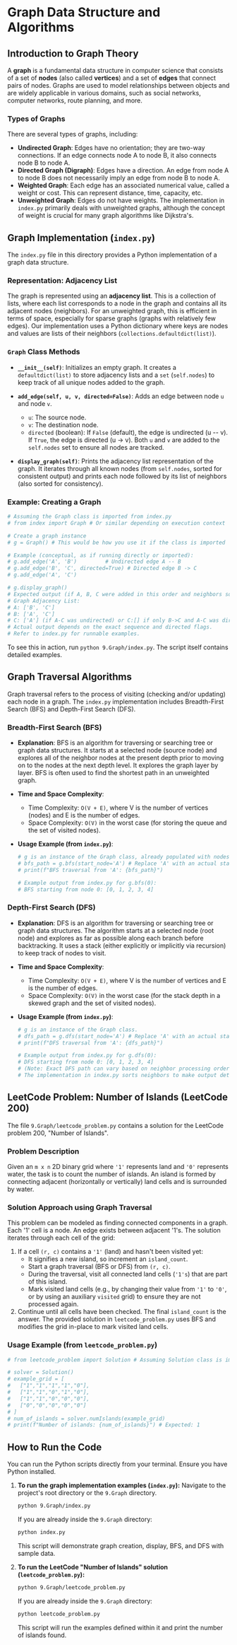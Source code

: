 # Graph Data Structure and Algorithms

## Introduction to Graph Theory

A **graph** is a fundamental data structure in computer science that consists of a set of **nodes** (also called **vertices**) and a set of **edges** that connect pairs of nodes. Graphs are used to model relationships between objects and are widely applicable in various domains, such as social networks, computer networks, route planning, and more.

### Types of Graphs
There are several types of graphs, including:

*   **Undirected Graph**: Edges have no orientation; they are two-way connections. If an edge connects node A to node B, it also connects node B to node A.
*   **Directed Graph (Digraph)**: Edges have a direction. An edge from node A to node B does not necessarily imply an edge from node B to node A.
*   **Weighted Graph**: Each edge has an associated numerical value, called a weight or cost. This can represent distance, time, capacity, etc.
*   **Unweighted Graph**: Edges do not have weights. The implementation in `index.py` primarily deals with unweighted graphs, although the concept of weight is crucial for many graph algorithms like Dijkstra's.

## Graph Implementation (`index.py`)

The `index.py` file in this directory provides a Python implementation of a graph data structure.

### Representation: Adjacency List
The graph is represented using an **adjacency list**. This is a collection of lists, where each list corresponds to a node in the graph and contains all its adjacent nodes (neighbors). For an unweighted graph, this is efficient in terms of space, especially for sparse graphs (graphs with relatively few edges). Our implementation uses a Python dictionary where keys are nodes and values are lists of their neighbors (`collections.defaultdict(list)`).

### `Graph` Class Methods

*   **`__init__(self)`**:
    Initializes an empty graph. It creates a `defaultdict(list)` to store adjacency lists and a `set` (`self.nodes`) to keep track of all unique nodes added to the graph.

*   **`add_edge(self, u, v, directed=False)`**:
    Adds an edge between node `u` and node `v`.
    *   `u`: The source node.
    *   `v`: The destination node.
    *   `directed` (boolean): If `False` (default), the edge is undirected (u -- v). If `True`, the edge is directed (u -> v).
    Both `u` and `v` are added to the `self.nodes` set to ensure all nodes are tracked.

*   **`display_graph(self)`**:
    Prints the adjacency list representation of the graph. It iterates through all known nodes (from `self.nodes`, sorted for consistent output) and prints each node followed by its list of neighbors (also sorted for consistency).

### Example: Creating a Graph

```python
# Assuming the Graph class is imported from index.py
# from index import Graph # Or similar depending on execution context

# Create a graph instance
# g = Graph() # This would be how you use it if the class is imported

# Example (conceptual, as if running directly or imported):
# g.add_edge('A', 'B')         # Undirected edge A -- B
# g.add_edge('B', 'C', directed=True) # Directed edge B -> C
# g.add_edge('A', 'C')

# g.display_graph()
# Expected output (if A, B, C were added in this order and neighbors sorted):
# Graph Adjacency List:
# A: ['B', 'C']
# B: ['A', 'C']
# C: ['A'] (if A-C was undirected) or C:[] if only B->C and A-C was directed A->C
# Actual output depends on the exact sequence and directed flags.
# Refer to index.py for runnable examples.
```
To see this in action, run `python 9.Graph/index.py`. The script itself contains detailed examples.

## Graph Traversal Algorithms

Graph traversal refers to the process of visiting (checking and/or updating) each node in a graph. The `index.py` implementation includes Breadth-First Search (BFS) and Depth-First Search (DFS).

### Breadth-First Search (BFS)

*   **Explanation**:
    BFS is an algorithm for traversing or searching tree or graph data structures. It starts at a selected node (source node) and explores all of the neighbor nodes at the present depth prior to moving on to the nodes at the next depth level. It explores the graph layer by layer. BFS is often used to find the shortest path in an unweighted graph.

*   **Time and Space Complexity**:
    *   Time Complexity: `O(V + E)`, where V is the number of vertices (nodes) and E is the number of edges.
    *   Space Complexity: `O(V)` in the worst case (for storing the queue and the set of visited nodes).

*   **Usage Example (from `index.py`)**:
    ```python
    # g is an instance of the Graph class, already populated with nodes and edges.
    # bfs_path = g.bfs(start_node='A') # Replace 'A' with an actual start node
    # print(f"BFS traversal from 'A': {bfs_path}")

    # Example output from index.py for g.bfs(0):
    # BFS starting from node 0: [0, 1, 2, 3, 4]
    ```

### Depth-First Search (DFS)

*   **Explanation**:
    DFS is an algorithm for traversing or searching tree or graph data structures. The algorithm starts at a selected node (root node) and explores as far as possible along each branch before backtracking. It uses a stack (either explicitly or implicitly via recursion) to keep track of nodes to visit.

*   **Time and Space Complexity**:
    *   Time Complexity: `O(V + E)`, where V is the number of vertices and E is the number of edges.
    *   Space Complexity: `O(V)` in the worst case (for the stack depth in a skewed graph and the set of visited nodes).

*   **Usage Example (from `index.py`)**:
    ```python
    # g is an instance of the Graph class.
    # dfs_path = g.dfs(start_node='A') # Replace 'A' with an actual start node
    # print(f"DFS traversal from 'A': {dfs_path}")

    # Example output from index.py for g.dfs(0):
    # DFS starting from node 0: [0, 1, 2, 3, 4] 
    # (Note: Exact DFS path can vary based on neighbor processing order.
    # The implementation in index.py sorts neighbors to make output deterministic.)
    ```

## LeetCode Problem: Number of Islands (LeetCode 200)

The file `9.Graph/leetcode_problem.py` contains a solution for the LeetCode problem 200, "Number of Islands".

### Problem Description
Given an `m x n` 2D binary grid where `'1'` represents land and `'0'` represents water, the task is to count the number of islands. An island is formed by connecting adjacent (horizontally or vertically) land cells and is surrounded by water.

### Solution Approach using Graph Traversal
This problem can be modeled as finding connected components in a graph. Each '1' cell is a node. An edge exists between adjacent '1's.
The solution iterates through each cell of the grid:
1.  If a cell `(r, c)` contains a `'1'` (land) and hasn't been visited yet:
    *   It signifies a new island, so increment an `island_count`.
    *   Start a graph traversal (BFS or DFS) from `(r, c)`.
    *   During the traversal, visit all connected land cells (`'1's`) that are part of this island.
    *   Mark visited land cells (e.g., by changing their value from `'1'` to `'0'`, or by using an auxiliary `visited` grid) to ensure they are not processed again.
2.  Continue until all cells have been checked. The final `island_count` is the answer.
The provided solution in `leetcode_problem.py` uses BFS and modifies the grid in-place to mark visited land cells.

### Usage Example (from `leetcode_problem.py`)
```python
# from leetcode_problem import Solution # Assuming Solution class is imported

# solver = Solution()
# example_grid = [
#   ["1","1","1","1","0"],
#   ["1","1","0","1","0"],
#   ["1","1","0","0","0"],
#   ["0","0","0","0","0"]
# ]
# num_of_islands = solver.numIslands(example_grid)
# print(f"Number of islands: {num_of_islands}") # Expected: 1
```

## How to Run the Code

You can run the Python scripts directly from your terminal. Ensure you have Python installed.

1.  **To run the graph implementation examples (`index.py`):**
    Navigate to the project's root directory or the `9.Graph` directory.
    ```bash
    python 9.Graph/index.py
    ```
    If you are already inside the `9.Graph` directory:
    ```bash
    python index.py
    ```
    This script will demonstrate graph creation, display, BFS, and DFS with sample data.

2.  **To run the LeetCode "Number of Islands" solution (`leetcode_problem.py`):**
    ```bash
    python 9.Graph/leetcode_problem.py
    ```
    If you are already inside the `9.Graph` directory:
    ```bash
    python leetcode_problem.py
    ```
    This script will run the examples defined within it and print the number of islands found.

```
